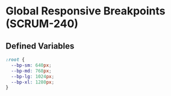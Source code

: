 # Global Responsive Breakpoints (SCRUM-240)

## Defined Variables
```css
:root {
  --bp-sm: 640px;
  --bp-md: 768px;
  --bp-lg: 1024px;
  --bp-xl: 1280px;
}

